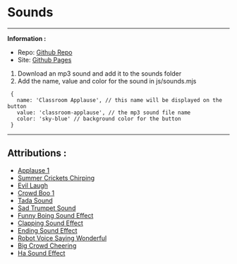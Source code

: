 # Sounds

---

**Information :**

- Repo: [Github Repo](https://github.com/FesalBadday/sounds)
- Site: [Github Pages](https://FesalBadday.github.io/sounds)

 1. Download an mp3 sound and add it to the sounds folder
 2. Add the name, value and color for the sound in js/sounds.mjs
 ```
  {
    name: 'Classroom Applause', // this name will be displayed on the button
    value: 'classroom-applause', // the mp3 sound file name
    color: 'sky-blue' // background color for the button
  }
```

---

## Attributions :
- [Applause 1](https://bigsoundbank.com/detail-2363-applause-1.html)
- [Summer Crickets Chirping](https://soundbible.com/295-Summer-Crickets-Chirping.html)
- [Evil Laugh](https://soundbible.com/200-Evil-Laugh.html)
- [Crowd Boo 1](https://soundbible.com/445-Crowd-Boo-1.html)
- [Tada Sound](https://www.freesoundslibrary.com/tada-sound/)
- [Sad Trumpet Sound](https://www.freesoundslibrary.com/sad-trumpet-sound/)
- [Funny Boing Sound Effect](https://www.freesoundslibrary.com/funny-boing-sound-effect/)
- [Clapping Sound Effect](https://www.freesoundslibrary.com/clapping-sound-effect/)
- [Ending Sound Effect](https://www.freesoundslibrary.com/ending-sound-effect/)
- [Robot Voice Saying Wonderful](https://www.freesoundslibrary.com/robot-voice-saying-wonderful/)
- [Big Crowd Cheering](https://www.freesoundslibrary.com/big-crowd-cheering/)
- [Ha Sound Effect](https://www.freesoundslibrary.com/ha-sound-effect/)